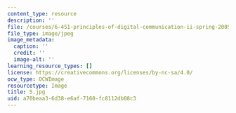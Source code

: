 ```yaml
---
content_type: resource
description: ''
file: /courses/6-451-principles-of-digital-communication-ii-spring-2005/a70beaa36d38e6af7160fc8112db08c3_5.jpg
file_type: image/jpeg
image_metadata:
  caption: ''
  credit: ''
  image-alt: ''
learning_resource_types: []
license: https://creativecommons.org/licenses/by-nc-sa/4.0/
ocw_type: OCWImage
resourcetype: Image
title: 5.jpg
uid: a70beaa3-6d38-e6af-7160-fc8112db08c3
---
```

